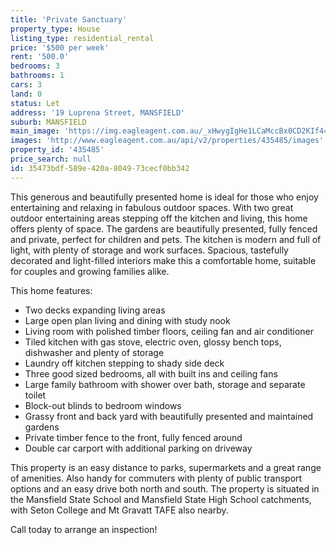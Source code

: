 ```yaml
---
title: 'Private Sanctuary'
property_type: House
listing_type: residential_rental
price: '$500 per week'
rent: '500.0'
bedrooms: 3
bathrooms: 1
cars: 3
land: 0
status: Let
address: '19 Luprena Street, MANSFIELD'
suburb: MANSFIELD
main_image: 'https://img.eagleagent.com.au/_xHwygIgHe1LCaMccBx0CD2KIf4=/1280x854/smart/https://s3-us-west-2.amazonaws.com/eagleagent-orig/images/6824834/421650434-image-M.jpg'
images: 'http://www.eagleagent.com.au/api/v2/properties/435485/images'
property_id: '435485'
price_search: null
id: 35473bdf-589e-420a-8049-73cecf0bb342
---
```

This generous and beautifully presented home is ideal for those who enjoy entertaining and relaxing in fabulous outdoor spaces. With two great outdoor entertaining areas stepping off the kitchen and living, this home offers plenty of space. The gardens are beautifully presented, fully fenced and private, perfect for children and pets. The kitchen is modern and full of light, with plenty of storage and work surfaces. Spacious, tastefully decorated and light-filled interiors make this a comfortable home, suitable for couples and growing families alike.

This home features:

*  Two decks expanding living areas
*  Large open plan living and dining with study nook
*  Living room with polished timber floors, ceiling fan and air conditioner
*  Tiled kitchen with gas stove, electric oven, glossy bench tops, dishwasher and plenty of storage
*  Laundry off kitchen stepping to shady side deck
*  Three good sized bedrooms, all with built ins and ceiling fans
*  Large family bathroom with shower over bath, storage and separate toilet
*  Block-out blinds to bedroom windows
*  Grassy front and back yard with beautifully presented and maintained gardens
*  Private timber fence to the front, fully fenced around
*  Double car carport with additional parking on driveway

This property is an easy distance to parks, supermarkets and a great range of amenities. Also handy for commuters with plenty of public transport options and an easy drive both north and south. The property is situated in the Mansfield State School and Mansfield State High School catchments, with Seton College and Mt Gravatt TAFE also nearby.

Call today to arrange an inspection!